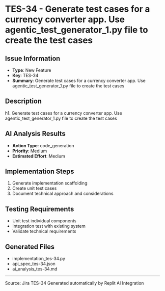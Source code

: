 # TES-34 - Generate test cases for a currency converter app. Use agentic_test_generator_1.py file to create the test cases

## Issue Information
- **Type**: New Feature
- **Key**: TES-34
- **Summary**: Generate test cases for a currency converter app. Use agentic_test_generator_1.py file to create the test cases

## Description
h1. Generate test cases for a currency converter app. Use agentic_test_generator_1.py file to create the test cases

## AI Analysis Results
- **Action Type**: code_generation
- **Priority**: Medium
- **Estimated Effort**: Medium

## Implementation Steps
1. Generate implementation scaffolding
2. Create unit test cases
3. Document technical approach and considerations

## Testing Requirements
- Unit test individual components
- Integration test with existing system
- Validate technical requirements

## Generated Files
- implementation_tes-34.py
- api_spec_tes-34.json
- ai_analysis_tes-34.md

---
Source: Jira TES-34
Generated automatically by Replit AI Integration
